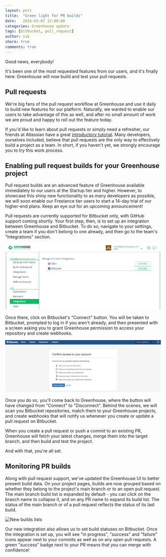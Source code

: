 ```yaml
---
layout: post
title:  "Green light for PR builds"
date:   2016-03-07 12:00:00
categories: Greenhouse update
tags: [bitbucket, pull_request]
author: nik
share: true
comments: true
---
```


Good news, everybody!

It's been one of the most requested features from our users, and it's finally
here: Greenhouse will now build and test your pull requests.

## Pull requests
We're big fans of the pull request workflow at Greenhouse and use it daily to
build new features for our platform. Naturally, we wanted to enable our users to
take advantage of this as well, and after no small amount of work we are proud
and happy to roll out the feature today.

<!--more-->

If you'd like to learn about pull requests or simply need a refresher, our
friends at Atlassian have a great
[introductory tutorial](https://www.atlassian.com/git/tutorials/making-a-pull-request/).
Many developers, ourselves included, believe that pull requests are the only way
to effectively build a project as a team. In short, if you haven't yet, we
strongly encourage you to try this work process.

## Enabling pull request builds for your Greenhouse project
Pull request builds are an advanced feature of Greenhouse available immediately
to our users at the Startup tier and higher. However, to showcase this shiny new
functionality to as many developers as possible, we will soon enable our
Freelance tier users to start a 14-day trial of our higher-end plans. Keep an
eye out for an upcoming announcement!

Pull requests are currently supported for Bitbucket only, with GitHub
support coming shortly. Your first step, then, is to set up an integration
between Greenhouse and Bitbucket. To do so, navigate to your settings,
create a team if you don't belong to one already, and then go to the team's
"Integrations" section.

![Bitbucket integration](/assets/bitbucket_pr-integrations_screen.png
"Bitbucket Integration")

Once there, click on Bitbucket's "Connect" button. You will be taken to
Bitbucket, prompted to log in if you aren't already, and then presented with a
screen asking you to grant Greenhouse permission to access your repository and
create webhooks.

![Bitbucket authorization](/assets/bitbucket_pr-bitbucket_authorization.png
"Bitbucket Authorization")

Once you do so, you'll come back to Greenhouse, where the
button will have changed from "Connect" to "Disconnect". Behind the scenes,
we will scan you Bitbucket repositories, match them to your Greenhouse
projects, and create webhooks that will notify us whenever you create or update
a pull request on Bitbucket.

When you create a pull request or push a commit to an existing PR, Greenhouse
will fetch your latest changes, merge them into the target branch, and then
build and test the project.

And with that, you're all set.

## Monitoring PR builds
Along with pull request support, we've updated the Greenhouse UI to better
present build data. On your project pages, builds are now grouped based on
whether they belong to the project's main branch or to an open pull request. The
main branch build list is expanded by default - you can click on the branch name
to collapse it, and on any PR name to expand its build list. The status of the
main branch or of a pull request reflects the status of its last build.

![New builds lists](/assets/bitbucket_pr-builds_lists.png "New builds list
UI")

Our new integration also allows us to set build statuses on Bitbucket. Once the
integration is set up, you will see "in progress", "success" and "failure" icons
appear next to your commits as well as on any open pull requests. A green
"success" badge next to your PR means that you can merge with confidence!
